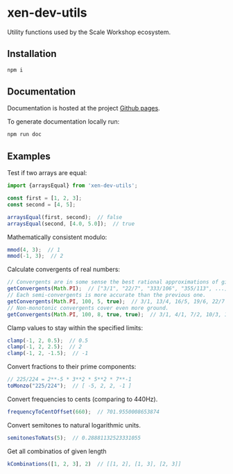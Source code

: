 # xen-dev-utils
Utility functions used by the Scale Workshop ecosystem.

## Installation ##
```bash
npm i
```

## Documentation ##
Documentation is hosted at the project [Github pages](https://xenharmonic-devs.github.io/xen-dev-utils).

To generate documentation locally run:
```bash
npm run doc
```

## Examples ##
Test if two arrays are equal:
```typescript
import {arraysEqual} from 'xen-dev-utils';

const first = [1, 2, 3];
const second = [4, 5];

arraysEqual(first, second);  // false
arraysEqual(second, [4.0, 5.0]);  // true
```

Mathematically consistent modulo:
```typescript
mmod(4, 3);  // 1
mmod(-1, 3);  // 2
```

Calculate convergents of real numbers:
```typescript
// Convergents are in some sense the best rational approximations of given complexity.
getConvergents(Math.PI);  // ["3/1", "22/7", "333/106", "355/113", ...].map(f => new Fraction(f))
// Each semi-convergents is more accurate than the previous one.
getConvergents(Math.PI, 100, 5, true);  // 3/1, 13/4, 16/5, 19/6, 22/7
// Non-monotonic convergents cover even more ground.
getConvergents(Math.PI, 100, 8, true, true);  // 3/1, 4/1, 7/2, 10/3, 13/4, 16/5, 19/6, 22/7
```

Clamp values to stay within the specified limits:
```typescript
clamp(-1, 2, 0.5);  // 0.5
clamp(-1, 2, 2.5);  // 2
clamp(-1, 2, -1.5);  // -1
```

Convert fractions to their prime components:
```typescript
// 225/224 = 2**-5 * 3**2 * 5**2 * 7**-1
toMonzo("225/224");  // [ -5, 2, 2, -1 ]
```

Convert frequencies to cents (comparing to 440Hz).
```typescript
frequencyToCentOffset(660);  // 701.9550008653874
```

Convert semitones to natural logarithmic units.
```typescript
semitonesToNats(5);  // 0.28881132523331055
```

Get all combinatios of given length
```typescript
kCombinations([1, 2, 3], 2)  // [[1, 2], [1, 3], [2, 3]]
```
